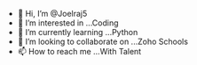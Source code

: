 - 👋 Hi, I’m @Joelraj5
- 👀 I’m interested in ...Coding
- 🌱 I’m currently learning ...Python
- 💞️ I’m looking to collaborate on ...Zoho Schools
- 📫 How to reach me ...With Talent

<!---
Joelraj5/Joelraj5 is a ✨ special ✨ repository because its `README.md` (this file) appears on your GitHub profile.
You can click the Preview link to take a look at your changes.
--->
